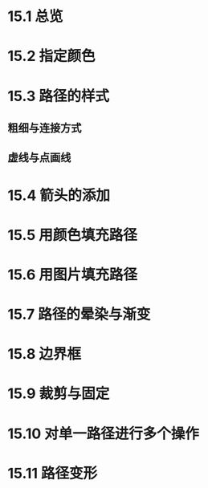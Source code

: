 # 15.1 总览


# 15.2 指定颜色


# 15.3 路径的样式

## 粗细与连接方式

## 虚线与点画线

# 15.4 箭头的添加


# 15.5 用颜色填充路径


# 15.6 用图片填充路径


# 15.7 路径的晕染与渐变


# 15.8 边界框


# 15.9 裁剪与固定


# 15.10 对单一路径进行多个操作


# 15.11 路径变形
